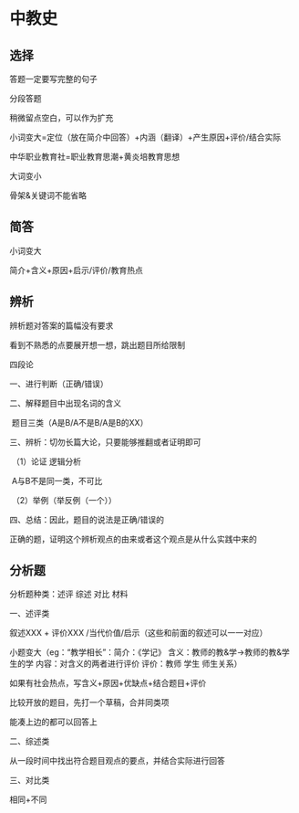 # 中教史

## 选择

答题一定要写完整的句子

分段答题

稍微留点空白，可以作为扩充

小词变大=定位（放在简介中回答）+内涵（翻译）+产生原因+评价/结合实际

中华职业教育社=职业教育思潮+黄炎培教育思想

大词变小

骨架&关键词不能省略

## 简答

小词变大

简介+含义+原因+启示/评价/教育热点

## 辨析

辨析题对答案的篇幅没有要求

看到不熟悉的点要展开想一想，跳出题目所给限制

四段论

一、进行判断（正确/错误）

二、解释题目中出现名词的含义

​	题目三类（A是B/A不是B/A是B的XX）

三、辨析：切勿长篇大论，只要能够推翻或者证明即可

​	（1）论证 逻辑分析

​		A与B不是同一类，不可比

​	（2）举例（举反例（一个））

四、总结：因此，题目的说法是正确/错误的 

正确的题，证明这个辨析观点的由来或者这个观点是从什么实践中来的

## 分析题

分析题种类：述评 综述 对比 材料

一、述评类

叙述XXX + 评价XXX /当代价值/启示（这些和前面的叙述可以一一对应）

小题变大（eg：“教学相长”：简介：《学记》 含义：教师的教&学->教师的教&学生的学 内容：对含义的两者进行评价 评价：教师 学生 师生关系）

如果有社会热点，写含义+原因+优缺点+结合题目+评价

比较开放的题目，先打一个草稿，合并同类项

能凑上边的都可以回答上

二、综述类

从一段时间中找出符合题目观点的要点，并结合实际进行回答

三、对比类

相同+不同